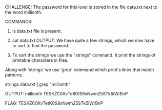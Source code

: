 CHALLENGE: The password for this level is stored in the file data.txt next to the word millionth.

COMMANDS: 
1. ls
data.txt file is present.

2. cat data.txt
OUTPUT: We have quite a few strings, which we now have to sort to find the password.

3. To sort the strings we use the "strings" command, it print the strings of printable characters in files. 

Along with 'strings' we use 'grep' command which print's lines that match patterns.

strings data.txt | grep "millionth"

OUTPUT: millionth       TESKZC0XvTetK0S9xNwm25STk5iWrBvP

FLAG: TESKZC0XvTetK0S9xNwm25STk5iWrBvP 